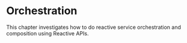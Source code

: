 # Orchestration 

This chapter investigates how to do reactive service orchestration and composition using Reactive APIs.
